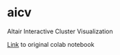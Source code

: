# aicv
Altair Interactive Cluster Visualization


[Link](https://colab.research.google.com/github/AvantiShri/oceanography_colab_notebooks/blob/57e4ebe/for_clkelly/Colette_N2O_Data.ipynb#scrollTo=qECGgM31zonr) to original colab notebook
